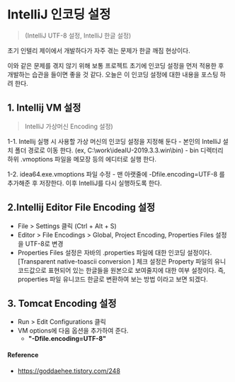 # IntelliJ 인코딩 설정

> (IntelliJ UTF-8 설정, IntelliJ 한글 설정)

초기 인텔리 제이에서 개발하다가 자주 겪는 문제가 한글 깨짐 현상이다.

이와 같은 문제를 겪지 않기 위해 보통 프로젝트 초기에 인코딩 설정을 먼저 적용한 후 개발하는 습관을 들이면 좋을 것 같다. 오늘은 이 인코딩 설정에 대한 내용을 포스팅 하려 한다.

## 1. Intellij VM 설정

> IntelliJ 가상머신 Encoding 설정)

1-1. Intellij 실행 시 사용할 가상 머신의 인코딩 설정을 지정해 둔다
    - 본인의 IntelliJ 설치 폴더 경로로 이동 한다.
    (ex, C:\work\ideaIU-2019.3.3.win\bin)
    - bin 디렉터리 하위 .vmoptions 파일을 메모장 등의 에디터로 실행 한다.

1-2. idea64.exe.vmoptions 파일 수정
    - 맨 아랫줄에 -Dfile.encoding=UTF-8 를 추가해준 후 저장한다. 이후 IntelliJ를 다시 실행하도록 한다.

## 2.Intellij Editor File Encoding 설정

- File > Settings 클릭 (Ctrl + Alt + S)
- Editor > File Encodings > Global, Project Encoding, Properties Files 설정을 UTF-8로 변경
- Properties Files 설정은 자바의 .properties 파일에 대한 인코딩 설정이다.
[Transparent native-toascii conversion ] 체크 설정은 Property 파일의 유니코드값으로 표현되어 있는 한글들을 원본으로 보여줄지에 대한 여부 설정이다.
즉, properties 파일 유니코드 한글로 변환하여 보는 방법 이라고 보면 되겠다.

## 3. Tomcat Encoding 설정

- Run > Edit Configurations 클릭
- VM options에 다음 옵션을 추가하여 준다.
  - **"-Dfile.encoding=UTF-8"**

#### Reference

- https://goddaehee.tistory.com/248
